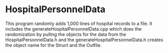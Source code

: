 # HospitalPersonnelData

This program randomly adds 1,000 lines of hospital records to a file. It includes the generateHospitalPersonnelData.cpp which does the randomization by pulling the objects for the data from the HospitalPersonnelData.h and the generateHospitalPersonnelData.h creates the object name for the Struct and the Outfile.
